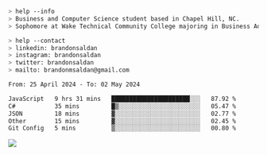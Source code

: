 ````bash
> help --info
> Business and Computer Science student based in Chapel Hill, NC.
> Sophomore at Wake Technical Community College majoring in Business Administration.
````

````bash
> help --contact
> linkedin: brandonsaldan
> instagram: brandonsaldan
> twitter: brandonsaldan
> mailto: brandonmsaldan@gmail.com
````

<!--START_SECTION:waka-->

```txt
From: 25 April 2024 - To: 02 May 2024

JavaScript   9 hrs 31 mins   ██████████████████████░░░   87.92 %
C#           35 mins         █▒░░░░░░░░░░░░░░░░░░░░░░░   05.47 %
JSON         18 mins         ▓░░░░░░░░░░░░░░░░░░░░░░░░   02.77 %
Other        15 mins         ▓░░░░░░░░░░░░░░░░░░░░░░░░   02.45 %
Git Config   5 mins          ▒░░░░░░░░░░░░░░░░░░░░░░░░   00.80 %
```

<!--END_SECTION:waka-->

![](https://komarev.com/ghpvc/?username=brandonsaldan&color=6A8AFF)
